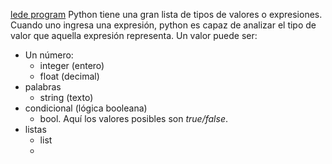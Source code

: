 [lede program](https://github.com/ledeprogram/courses/blob/de2a8c6d7d3aec06faa62eaef6267a6699e4ce70/databases/01%20Lists.ipynb)
Python tiene una gran lista de tipos de valores  o expresiones. Cuando uno ingresa una expresión, python es capaz de analizar el tipo de valor que aquella expresión representa. Un valor puede ser:
- Un número:
  - integer (entero)
  - float (decimal)
- palabras
  - string (texto)
- condicional (lógica booleana)
  - bool. Aquí los valores posibles son _true/false_.
- listas
   - list
   - 
  
